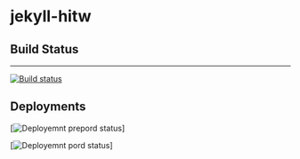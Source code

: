 ﻿# jekyll-hitw

## Build Status
---
[![Build status](https://dev.azure.com/aclerbois-sandbox/jekyll-hitw/_apis/build/status/jekyll-hitw-CI)](https://dev.azure.com/aclerbois-sandbox/jekyll-hitw/_build/latest?definitionId=6)


## Deployments 

[![Deployemnt prepord status](https://vsrm.dev.azure.com/aclerbois-sandbox/_apis/public/Release/badge/f0899627-3560-4cab-ade8-652992731dfb/1/1)]

[![Deployemnt pord status](https://vsrm.dev.azure.com/aclerbois-sandbox/_apis/public/Release/badge/f0899627-3560-4cab-ade8-652992731dfb/1/2)]